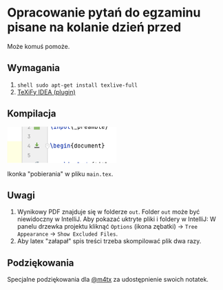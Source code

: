 # Opracowanie pytań do egzaminu pisane na kolanie dzień przed

Może komuś pomoże. 

## Wymagania
1. `shell sudo apt-get install texlive-full`
2. [TeXiFy IDEA (plugin)](https://plugins.jetbrains.com/plugin/9473-texify-idea)

## Kompilacja 
![](compile.png)

Ikonka "pobierania" w pliku `main.tex`. 

## Uwagi
1. Wynikowy PDF znajduje się w folderze `out`.
Folder `out` może być niewidoczny w IntelliJ. 
Aby pokazać uktryte pliki i foldery w IntelliJ:
W panelu drzewka projektu kliknąć `Options` (ikona zębatki) -> `Tree Appearance` -> `Show Excluded Files`.
2. Aby latex "załapał" spis treści trzeba skompilować plik dwa razy.

## Podziękowania
Specjalne podziękowania dla [@m4tx](https://github.com/m4tx) za udostępnienie swoich notatek.
